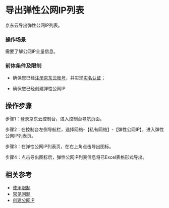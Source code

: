# 导出弹性公网IP列表

京东云导出弹性公网IP列表。


### 操作场景

需要了解公网IP全量信息。

### 前体条件及限制


- 确保您已经[注册京东云账号](https://user.jdcloud.com/register?returnUrl=https%3A%2F%2Fwww.jdcloud.com%2F)，并实现[实名认证](https://docs.jdcloud.com/cn/real-name-verification/introduction)；

- 确保您已经创建弹性公网IP

## 操作步骤

步骤1：登录京东云控制台，进入控制台导航页面。

步骤2：在控制台左侧导航栏，选择网络-【私有网络】-【弹性公网IP】，进入弹性公网IP列表页。

步骤3：在弹性公网IP列表页，在右上角点击导出图标。

步骤4：点击导出图标后，弹性公网IP列表信息将已Excel表格形式导出。


## 相关参考

- [使用限制](../../Introduction/Restrictions.md)
- [常见问题](https://docs.jdcloud.com/cn/elastic-ip/faq)
- [创建公网IP](../Elastic-IP-Management/Create-Elastic-IP.md)

